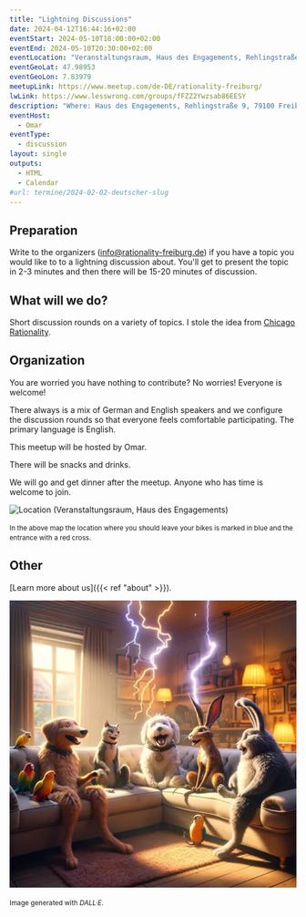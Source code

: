 ```yaml
---
title: "Lightning Discussions"
date: 2024-04-12T16:44:16+02:00
eventStart: 2024-05-10T18:00:00+02:00
eventEnd: 2024-05-10T20:30:00+02:00
eventLocation: "Veranstaltungsraum, Haus des Engagements, Rehlingstraße 9, 79100 Freiburg"
eventGeoLat: 47.98953
eventGeoLon: 7.83979
meetupLink: https://www.meetup.com/de-DE/rationality-freiburg/
lwLink: https://www.lesswrong.com/groups/fFZZ2Ywzsab86EESY
description: "Where: Haus des Engagements, Rehlingstraße 9, 79100 Freiburg. When: Friday, May 10th 2024 at 18:00 hours CEST."
eventHost:
  - Omar
eventType:
  - discussion
layout: single
outputs:
  - HTML
  - Calendar
#url: termine/2024-02-02-deutscher-slug
---
```


## Preparation

Write to the organizers (info@rationality-freiburg.de) if you have a topic you
would like to to a lightning discussion about. You'll get to present the topic
in 2-3 minutes and then there will be 15-20 minutes of discussion.


## What will we do?

Short discussion rounds on a variety of topics. I stole the idea from [Chicago
Rationality](https://chicagorationality.com/meetups/october-meetup-lightning-discussions/).


## Organization

You are worried you have nothing to contribute? No worries! Everyone is
welcome!

There always is a mix of German and English speakers and we configure the
discussion rounds so that everyone feels comfortable participating. The primary
language is English.

This meetup will be hosted by Omar.

There will be snacks and drinks.

We will go and get dinner after the meetup. Anyone who has time is welcome to
join.

![Location (Veranstaltungsraum, Haus des Engagements)](/images/hde-new-building.png)

<small>In the above map the location where you should leave your bikes is marked
in blue and the entrance with a red cross.</small>


## Other

[Learn more about us]({{< ref "about" >}}).

![Animals sitting on a couch discussing, with lightnings in the background](cover.webp "Animals sitting on a couch discussing, with lightnings in the background")

<small>Image generated with _DALL·E_.</small>
